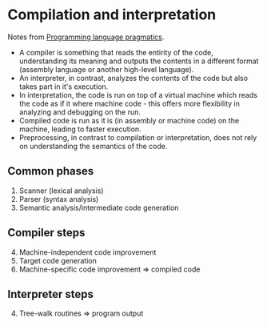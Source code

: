 # Compilation and interpretation
Notes from [Programming language pragmatics](https://www.goodreads.com/book/show/89197.Programming_Language_Pragmatics).

- A compiler is something that reads the entirity of the code, understanding its meaning and outputs the contents in a different format (assembly language or another high-level language).
- An interpreter, in contrast, analyzes the contents of the code but also takes part in it's execution.
- In interpretation, the code is run on top of a virtual machine which reads the code as if it where machine code - this offers more flexibility in analyzing and debugging on the run.
- Compiled code is run as it is (in assembly or machine code) on the machine, leading to faster execution.
- Preprocessing, in contrast to compilation or interpretation, does not rely on understanding the semantics of the code.

## Common phases

1. Scanner (lexical analysis)
2. Parser (syntax analysis)
3. Semantic analysis/intermediate code generation

## Compiler steps

4. Machine-independent code improvement
5. Target code generation
6. Machine-specific code improvement => compiled code


## Interpreter steps

4. Tree-walk routines => program output




